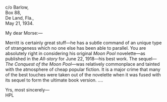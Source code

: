 c/o Barlow,  
Box 88,  
De Land, Fla.,  
May 21, 1934.

My dear Morse:—

Merritt is certainly great stuff—he has a subtle command of an unique type of strangeness which no one else has been able to parallel. You are absolutely right in considering his original *Moon Pool* novelette—as published in the *All-story* for June 22, 1918—his best work. The sequel—*The Conquest of the Moon Pool*—was relatively commonplace and tainted with the atmosphere of cheap popular fiction. It is a major crime that many of the best touches were taken out of the novelette when it was fused with its sequel to form the ultimate book version. ....

Yrs, most sincerely—  
HPL
